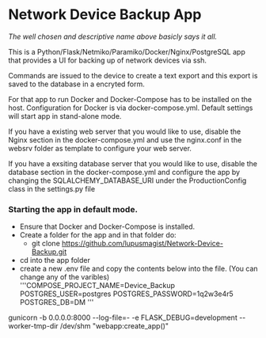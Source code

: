 # Network Device Backup App

*The well chosen and descriptive name above basicly says it all.*

This is a Python/Flask/Netmiko/Paramiko/Docker/Nginx/PostgreSQL app that provides a UI for backing up of network devices via ssh.

Commands are issued to the device to create a text export and this export is saved to the database in a encryted form.

For that app to run Docker and Docker-Compose has to be installed on the host.
Configuration for Docker is via docker-compose.yml.
Default settings will start app in stand-alone mode.

If you have a existing web server that you would like to use, disable the Nginx section in the docker-compose.yml and use the nginx.conf in the websrv folder as template to configure your web server.

If you have a exsiting database server that you would like to use, disable the database section in the docker-compose.yml and configure the app by changing the SQLALCHEMY_DATABASE_URI under the ProductionConfig class in the settings.py file

### Starting the app in default mode.

* Ensure that Docker and Docker-Compose is installed.
* Create a folder for the app and in that folder do:
    * git clone https://github.com/lupusmagist/Network-Device-Backup.git
* cd into the app folder
* create a new .env file and copy the contents below into the file. (You can change any of the varibles)
'''COMPOSE_PROJECT_NAME=Device_Backup
POSTGRES_USER=postgres
POSTGRES_PASSWORD=1q2w3e4r5
POSTGRES_DB=DM
'''


gunicorn -b 0.0.0.0:8000 --log-file=- -e FLASK_DEBUG=development  --worker-tmp-dir /dev/shm "webapp:create_app()"
